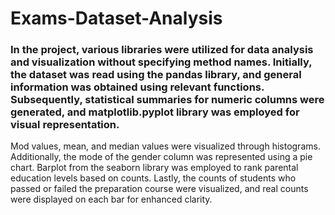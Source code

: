 # Exams-Dataset-Analysis
### In the project, various libraries were utilized for data analysis and visualization without specifying method names. Initially, the dataset was read using the pandas library, and general information was obtained using relevant functions. Subsequently, statistical summaries for numeric columns were generated, and matplotlib.pyplot library was employed for visual representation.

Mod values, mean, and median values were visualized through histograms. Additionally, the mode of the gender column was represented using a pie chart. Barplot from the seaborn library was employed to rank parental education levels based on counts. Lastly, the counts of students who passed or failed the preparation course were visualized, and real counts were displayed on each bar for enhanced clarity.
